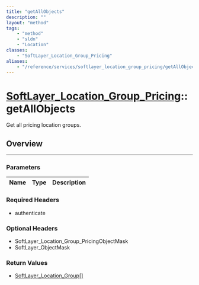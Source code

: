 ```yaml
---
title: "getAllObjects"
description: ""
layout: "method"
tags:
    - "method"
    - "sldn"
    - "Location"
classes:
    - "SoftLayer_Location_Group_Pricing"
aliases:
    - "/reference/services/softlayer_location_group_pricing/getAllObjects"
---
```

# [SoftLayer_Location_Group_Pricing](/reference/services/SoftLayer_Location_Group_Pricing)::getAllObjects

Get all pricing location groups.


## Overview 


-----

### Parameters 
|Name | Type | Description |
| --- | --- | --- |


### Required Headers
* authenticate


### Optional Headers
* SoftLayer_Location_Group_PricingObjectMask
* SoftLayer_ObjectMask

### Return Values
* <a href='/reference/datatypes/SoftLayer_Location_Group'>SoftLayer_Location_Group[] </a>




